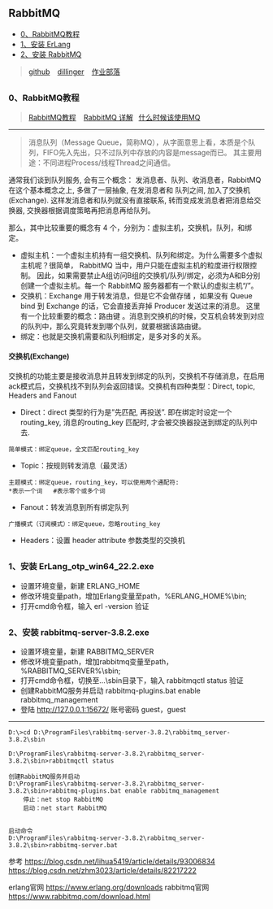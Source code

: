 ## RabbitMQ
*   [0、RabbitMQ教程](#RabbitMQ) 
*   [1、安装 ErLang](#ErLang) 
*   [2、安装 RabbitMQ](#RabbitMQ-install) 

> [github]( https://github.com/scott180/RabbitMQ-test ) &ensp; [dillinger]( https://dillinger.io/ )  &ensp;  [作业部落]( https://www.zybuluo.com/mdeditor )   


<h2 id="RabbitMQ"></h2>

### 0、RabbitMQ教程
>[RabbitMQ教程]( https://blog.csdn.net/hellozpc/article/details/81436980 ) &ensp; [RabbitMQ 详解]( http://www.ityouknow.com/springboot/2016/11/30/spring-boot-rabbitMQ.html ) &ensp;[什么时候该使用MQ]( https://mp.weixin.qq.com/s?__biz=MjM5ODYxMDA5OQ==&mid=2651960012&idx=1&sn=c6af5c79ecead98daa4d742e5ad20ce5&chksm=bd2d07108a5a8e0624ae6ad95001c4efe09d7ba695f2ddb672064805d771f3f84bee8123b8a6&mpshare=1&scene=1&srcid=04054h4e90lz5Qc2YKnLNuvY )

-----

>消息队列（Message Queue，简称MQ），从字面意思上看，本质是个队列，FIFO先入先出，只不过队列中存放的内容是message而已。
其主要用途：不同进程Process/线程Thread之间通信。

通常我们谈到队列服务, 会有三个概念： 发消息者、队列、收消息者，RabbitMQ 在这个基本概念之上, 多做了一层抽象, 在发消息者和 队列之间, 加入了交换机 (Exchange). 这样发消息者和队列就没有直接联系, 转而变成发消息者把消息给交换器, 交换器根据调度策略再把消息再给队列。

那么，其中比较重要的概念有 4 个，分别为：虚拟主机，交换机，队列，和绑定。

- 虚拟主机：一个虚拟主机持有一组交换机、队列和绑定。为什么需要多个虚拟主机呢？很简单， RabbitMQ 当中，用户只能在虚拟主机的粒度进行权限控制。 因此，如果需要禁止A组访问B组的交换机/队列/绑定，必须为A和B分别创建一个虚拟主机。每一个 RabbitMQ 服务器都有一个默认的虚拟主机“/”。
- 交换机：Exchange 用于转发消息，但是它不会做存储 ，如果没有 Queue bind 到 Exchange 的话，它会直接丢弃掉 Producer 发送过来的消息。 这里有一个比较重要的概念：路由键 。消息到交换机的时候，交互机会转发到对应的队列中，那么究竟转发到哪个队列，就要根据该路由键。
- 绑定：也就是交换机需要和队列相绑定，是多对多的关系。

#### 交换机(Exchange)
交换机的功能主要是接收消息并且转发到绑定的队列，交换机不存储消息，在启用ack模式后，交换机找不到队列会返回错误。交换机有四种类型：Direct, topic, Headers and Fanout

- Direct：direct 类型的行为是”先匹配, 再投送”. 即在绑定时设定一个 routing_key, 消息的routing_key 匹配时, 才会被交换器投送到绑定的队列中去.
```
简单模式：绑定queue，全文匹配routing_key
```
- Topic：按规则转发消息（最灵活） 
```
主题模式：绑定queue，routing_key，可以使用两个通配符:
*表示一个词   #表示零个或多个词
```
- Fanout：转发消息到所有绑定队列
```
广播模式（订阅模式）：绑定queue，忽略routing_key
```
- Headers：设置 header attribute 参数类型的交换机

<h2 id="ErLang"></h2>

### 1、安装 ErLang_otp_win64_22.2.exe 

- 设置环境变量，新建 ERLANG_HOME
- 修改环境变量path，增加Erlang变量至path，%ERLANG_HOME%\bin;
- 打开cmd命令框，输入 erl -version  验证



<h2 id="RabbitMQ-install"></h2>

### 2、安装 rabbitmq-server-3.8.2.exe 

- 设置环境变量，新建 RABBITMQ_SERVER
- 修改环境变量path，增加rabbitmq变量至path，%RABBITMQ_SERVER%\sbin;
- 打开cmd命令框，切换至...\sbin目录下，输入 rabbitmqctl status 验证
- 创建RabbitMQ服务并启动 rabbitmq-plugins.bat enable rabbitmq_management
- 登陆 http://127.0.0.1:15672/    账号密码 guest，guest

--------------



```
D:\>cd D:\ProgramFiles\rabbitmq-server-3.8.2\rabbitmq_server-3.8.2\sbin

D:\ProgramFiles\rabbitmq-server-3.8.2\rabbitmq_server-3.8.2\sbin>rabbitmqctl status

创建RabbitMQ服务并启动
D:\ProgramFiles\rabbitmq-server-3.8.2\rabbitmq_server-3.8.2\sbin>rabbitmq-plugins.bat enable rabbitmq_management
	停止：net stop RabbitMQ
	启动：net start RabbitMQ

	
启动命令	
D:\ProgramFiles\rabbitmq-server-3.8.2\rabbitmq_server-3.8.2\sbin>rabbitmq-server.bat

```

参考
https://blog.csdn.net/lihua5419/article/details/93006834
https://blog.csdn.net/zhm3023/article/details/82217222


erlang官网  https://www.erlang.org/downloads
rabbitmq官网 https://www.rabbitmq.com/download.html

